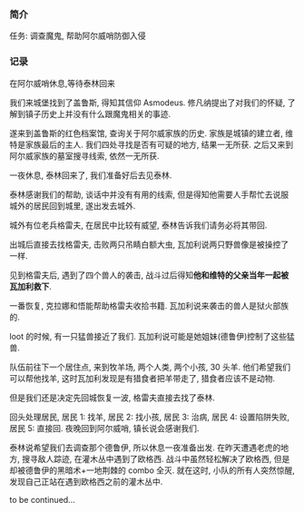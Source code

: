 ### 简介

任务: 调查魔鬼, 帮助阿尔威哨防御入侵

### 记录

在阿尔威哨休息,等待泰林回来

我们来城堡找到了盖鲁斯, 得知其信仰 Asmodeus. 修凡纳提出了对我们的怀疑, 了解到镇子历史上并没有什么跟魔鬼相关的事迹.

遂来到盖鲁斯的红色档案馆, 查询关于阿尔威家族的历史. 家族是城镇的建立者, 维特是家族最后的主人. 我们四处寻找是否有可疑的地方, 结果一无所获. 之后又来到阿尔威家族的墓室搜寻线索, 依然一无所获.

一夜休息, 泰林回来了, 我们准备好后去见泰林.

泰林感谢我们的帮助, 谈话中并没有有用的线索, 但是得知他需要人手帮忙去说服城外的居民回到城里, 遂出发去城外.

城外有位老兵格雷夫, 在居民中比较有威望, 泰林告诉我们请务必将其带回.

出城后直接去找格雷夫, 击败两只吊睛白额大虫, 瓦加利说两只野兽像是被操控了一样.

见到格雷夫后, 遇到了四个兽人的袭击, 战斗过后得知**他和维特的父亲当年一起被瓦加利救下**.

一番恢复, 克拉娜和悟能帮助格雷夫收拾书籍. 瓦加利说来袭击的兽人是狱火部族的.

loot 的时候, 有一只猛兽接近了我们. 瓦加利说可能是她姐妹(德鲁伊)控制了这些猛兽.

队伍前往下一个居住点, 来到牧羊场, 两个人类, 两个小孩, 30 头羊. 他们希望我们可以帮他找羊, 这时瓦加利发现是有猎食者把羊带走了, 猎食者应该不是动物.

但是我们还是决定先回城恢复一波, 格雷夫直接去找了泰林.

回头处理居民, 居民 1: 找羊, 居民 2: 找小孩, 居民 3: 治病, 居民 4: 设置陷阱失败, 居民 5: 直接回. 夜晚回到阿尔威哨, 镇长说会感谢我们.

泰林说希望我们去调查那个德鲁伊, 所以休息一夜准备出发. 在昨天遭遇老虎的地方, 搜寻敌人踪迹, 在灌木丛中遇到了欧格西. 战斗中虽然轻松解决了欧格西, 但是却被德鲁伊的黑暗术+一地荆棘的 combo 全灭. 就在这时, 小队的所有人突然惊醒, 发现自己正站在遇到欧格西之前的灌木丛中.

to be continued...
